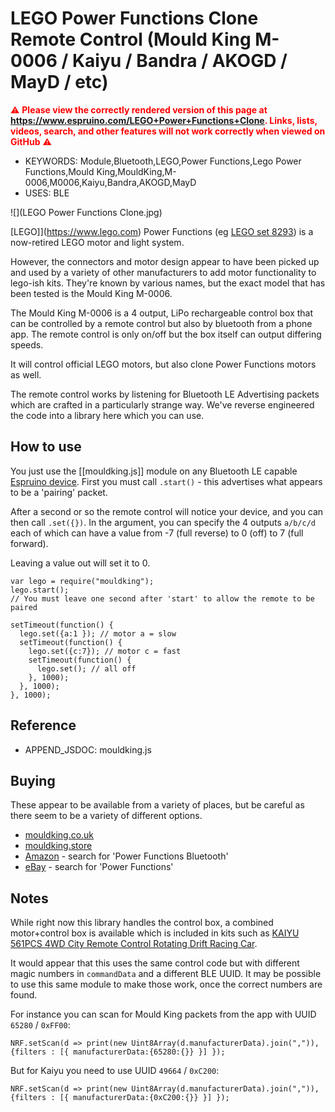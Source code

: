 <!--- Copyright (c) 2023 Gordon Williams. See the file LICENSE for copying permission. -->
LEGO Power Functions Clone Remote Control (Mould King M-0006 / Kaiyu / Bandra / AKOGD / MayD / etc)
=====================================================================

<span style="color:red">:warning: **Please view the correctly rendered version of this page at https://www.espruino.com/LEGO+Power+Functions+Clone. Links, lists, videos, search, and other features will not work correctly when viewed on GitHub** :warning:</span>

* KEYWORDS: Module,Bluetooth,LEGO,Power Functions,Lego Power Functions,Mould King,MouldKing,M-0006,M0006,Kaiyu,Bandra,AKOGD,MayD
* USES: BLE

![](LEGO Power Functions Clone.jpg)

[LEGO]](https://www.lego.com) Power Functions (eg [LEGO set 8293](https://www.lego.com/en-gb/product/power-functions-motor-set-8293)) is
a now-retired LEGO motor and light system.

However, the connectors and motor design appear to have been picked up and used
by a variety of other manufacturers to add motor functionality to lego-ish kits.
They're known by various names, but the exact model that has been tested is the Mould King M-0006.

The Mould King M-0006 is a 4 output, LiPo rechargeable control box that can be controlled
by a remote control but also by bluetooth from a phone app. The remote control
is only on/off but the box itself can output differing speeds.

It will control official LEGO motors, but also clone Power Functions motors
as well.

The remote control works by listening for Bluetooth LE Advertising packets
which are crafted in a particularly strange way. We've reverse engineered
the code into a library here which you can use.


How to use
-----------

You just use the [[mouldking.js]] module on any Bluetooth LE capable
[Espruino device](/Order). First you must call `.start()` - this
advertises what appears to be a 'pairing' packet.

After a second or so the remote control will notice your device, and you can
then call `.set({})`. In the argument, you can specify the 4 outputs `a/b/c/d`
each of which can have a value from -7 (full reverse) to 0 (off) to 7 (full forward).

Leaving a value out will set it to 0.  

```
var lego = require("mouldking");
lego.start();
// You must leave one second after 'start' to allow the remote to be paired

setTimeout(function() {
  lego.set({a:1 }); // motor a = slow
  setTimeout(function() {
    lego.set({c:7}); // motor c = fast
    setTimeout(function() {
      lego.set(); // all off
    }, 1000);
  }, 1000);
}, 1000);
```

Reference
---------

* APPEND_JSDOC: mouldking.js

Buying
-------

These appear to be available from a variety of places, but be careful as there
seem to be a variety of different options.

* [mouldking.co.uk](https://www.mouldking.co.uk/collection/products/technic/mould-king-m-0006-motorized-car-parts-the-app-remote-controller-4-0-intelligent-module-motor-model-building-blocks-bricks-battery-box/)
* [mouldking.store](https://mouldking.store/themes/mould-king-m-0006/)
* [Amazon](https://www.amazon.com/s?k=power+functions+bluetooth) - search for 'Power Functions Bluetooth'
* [eBay](http://www.ebay.com/sch/i.html?_nkw=power+functions+bluetooth) - search for 'Power Functions'

Notes
------

While right now this library handles the control box, a combined motor+control box is available
which is included in kits such as [KAIYU 561PCS 4WD City Remote Control Rotating Drift Racing Car](https://www.aliexpress.com/item/1005001659998952.html).

It would appear that this uses the same control code but with different magic
numbers in `commandData` and a different BLE UUID. It may be possible to use this same module to make those
work, once the correct numbers are found.

For instance you can scan for Mould King packets from the app with UUID `65280` / `0xFF00`:

```
NRF.setScan(d => print(new Uint8Array(d.manufacturerData).join(",")), {filters : [{ manufacturerData:{65280:{}} }] });
```

But for Kaiyu you need to use UUID `49664` / `0xC200`:

```
NRF.setScan(d => print(new Uint8Array(d.manufacturerData).join(",")), {filters : [{ manufacturerData:{0xC200:{}} }] });
```
